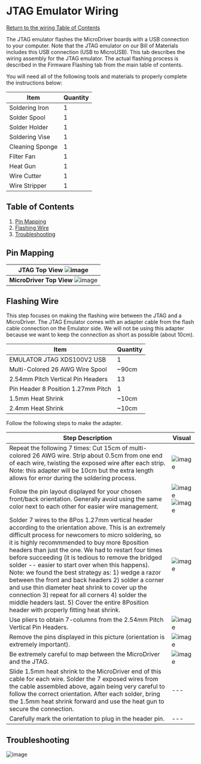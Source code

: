 # JTAG Emulator Wiring
[Return to the wiring Table of Contents](https://github.com/EmiliaPsacharopoulos/Quadruped-8dof-Robot/tree/main/Wiring#table-of-contents)

The JTAG emulator flashes the MicroDriver boards with a USB connection to your computer. Note that the JTAG emulator on our Bill of Materials includes this USB connection (USB to MicroUSB). This tab describes the wiring assembly for the JTAG emulator. The actual flashing process is described in the Firmware Flashing tab from the main table of contents. 

You will need all of the following tools and materials to properly complete the instructions below:

| Item | Quantity | 
| --- | --- |
| Soldering Iron | 1 |
| Solder Spool | 1 |
| Solder Holder | 1 |
| Soldering Vise | 1 |
| Cleaning Sponge | 1 |
| Filter Fan | 1 |
| Heat Gun | 1 |
| Wire Cutter | 1 |
| Wire Stripper | 1 |



## Table of Contents
1. [Pin Mapping](https://github.com/EmiliaPsacharopoulos/Quadruped-8dof-Robot/blob/main/Wiring/JTAG%20Emulator%20Wiring/README.md#pin-mapping)
2. [Flashing Wire](https://github.com/EmiliaPsacharopoulos/Quadruped-8dof-Robot/tree/main/Wiring/JTAG%20Emulator%20Wiring#flashing-wire)
3. [Troubleshooting](https://github.com/EmiliaPsacharopoulos/Quadruped-8dof-Robot/blob/main/Wiring/JTAG%20Emulator%20Wiring/README.md#troubleshooting)

## Pin Mapping

| **JTAG Top View** ![image](https://user-images.githubusercontent.com/84528674/120558563-a9d5b880-c3cd-11eb-81c0-c321be55cdf8.png) |
| --- |
| **MicroDriver Top View** ![image](https://user-images.githubusercontent.com/84528674/120829285-39dd4480-c52b-11eb-8b14-d7954dc5e632.png)|


## Flashing Wire

This step focuses on making the flashing wire between the JTAG and a MicroDriver. The JTAG Emulator comes with an adapter cable from the flash cable connection on the Emulator side. We will not be using this adapter because we want to keep the connection as short as possible (about 10cm). 

| Item | Quantity | 
| --- | --- |
| EMULATOR JTAG XDS100V2 USB | 1 |
| Multi-Colored 26 AWG Wire Spool | ~90cm |
| 2.54mm Pitch Vertical Pin Headers | 13 |
| Pin Header 8 Position 1.27mm Pitch | 1 |
| 1.5mm Heat Shrink | ~10cm |
| 2.4mm Heat Shrink | ~10cm |


Follow the following steps to make the adapter. 

| Step Description | Visual | 
| --- | --- |
| Repeat the following 7 times: Cut 15cm of multi-colored 26 AWG wire. Strip about 0.5cm from one end of each wire, twisting the exposed wire after each strip. Note: this adapter will be 10cm but the extra length allows for error during the soldering process. | ![image](https://user-images.githubusercontent.com/84528674/120859950-ee3e9100-c552-11eb-9196-ed956407885b.png) |
| Follow the pin layout displayed for your chosen front/back orientation. Generally avoid using the same color next to each other for easier wire management. | ![image](https://user-images.githubusercontent.com/84528674/120832549-c9382700-c52e-11eb-9bd1-0adb6d76b141.png) ![image](https://user-images.githubusercontent.com/84528674/120859872-d49d4980-c552-11eb-9e87-e5273a453dc6.png) |
| Solder 7 wires to the 8Pos 1.27mm vertical header according to the orientation above. This is an extremely difficult process for newcomers to micro soldering, so it is highly recommmended to buy more 8position headers than just the one. We had to restart four times before succeeding (it is tedious to remove the bridged solder -- easier to start over when this happens). Note: we found the best strategy as: 1) wedge a razor between the front and back headers 2) solder a corner and use thin diameter heat shrink to cover up the connection 3) repeat for all corners 4) solder the middle headers last. 5) Cover the entire 8Position header with properly fitting heat shrink. | ![image](https://user-images.githubusercontent.com/84528674/120861059-b59fb700-c554-11eb-9cc2-ba9ece85a091.png) |
| Use pliers to obtain 7-columns from the 2.54mm Pitch Vertical Pin Headers.| ![image](https://user-images.githubusercontent.com/84528674/121409970-11d95100-c930-11eb-93ed-2ca94dd9145b.png) |
| Remove the pins displayed in this picture (orientation is extremely important). | ![image](https://user-images.githubusercontent.com/84528674/121415594-ea858280-c935-11eb-90d1-0b56909ea8f6.png) |
| Be extremely careful to map between the MicroDriver and the JTAG. | ![image](https://user-images.githubusercontent.com/84528674/121417373-d3479480-c937-11eb-9ce8-eea29bd4ac6b.png) |
| Slide 1.5mm heat shrink to the MicroDriver end of this cable for each wire. Solder the 7 exposed wires from the cable assembled above, again being very careful to follow the correct orientation. After each solder, bring the 1.5mm heat shrink forward and use the heat gun to secure the connection. | --- |
| Carefully mark the orientation to plug in the header pin. | --- |


## Troubleshooting
![image](https://user-images.githubusercontent.com/84528674/120024751-a30a0880-bfbd-11eb-9081-3ec46814fdf7.png)
